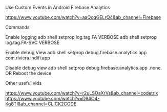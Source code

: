 Use Custom Events in Android Firebase Analytics


https://www.youtube.com/watch?v=aaQoqGELrQ4&ab_channel=Firebase

Commands

Enable logging
adb shell setprop log.tag.FA VERBOSE
adb shell setprop log.tag.FA-SVC VERBOSE


Enable debug View
adb shell setprop debug.firebase.analytics.app com.riviera.indifi.app

Disable debug view
adb shell setprop debug.firebase.analytics.app .none.
OR
Reboot the device


Other useful vids

https://www.youtube.com/watch?v=r2uLSOaXrVs&ab_channel=codetrix
https://www.youtube.com/watch?v=D64O4-Kg8TI&ab_channel=CLICK2CODE
